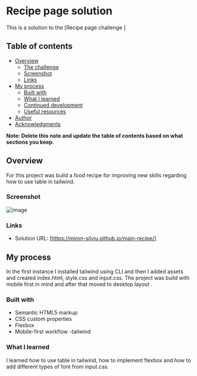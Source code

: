 # Recipe page solution

This is a solution to the [Recipe page challenge ]

## Table of contents

- [Overview](#overview)
  - [The challenge](#the-challenge)
  - [Screenshot](#screenshot)
  - [Links](#links)
- [My process](#my-process)
  - [Built with](#built-with)
  - [What I learned](#what-i-learned)
  - [Continued development](#continued-development)
  - [Useful resources](#useful-resources)
- [Author](#author)
- [Acknowledgments](#acknowledgments)

**Note: Delete this note and update the table of contents based on what sections you keep.**

## Overview

For this project was build a food recipe for improving new skills regarding how to use table in tailwind.

### Screenshot

![![image](https://github.com/Miron-Silviu/main-recipe/assets/119732322/d0c5458a-19d7-42c0-a9d5-4caab31d0532)
](./screenshot.jpg)

### Links

- Solution URL: [https://miron-silviu.github.io/main-recipe/]

## My process

In the first instance I installed tailwind using CLI and then I added assets and created index.html, style.css and input.css. The project was build with mobile first in mind and after that moved to desktop layout .

### Built with

- Semantic HTML5 markup
- CSS custom properties
- Flexbox
- Mobile-first workflow
  -tailwind

### What I learned

I learned how to use table in tailwind, how to implement flexbox and how to add different types of font from input.css.

